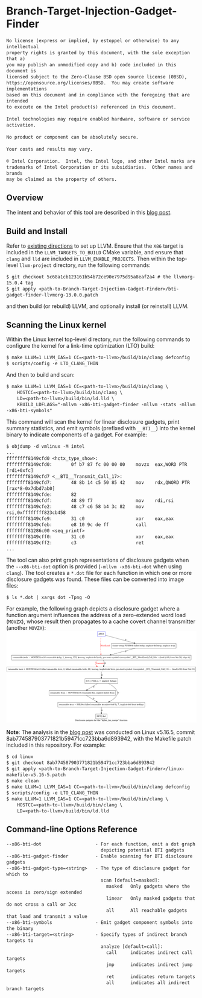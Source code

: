 # Branch-Target-Injection-Gadget-Finder
```
No license (express or implied, by estoppel or otherwise) to any intellectual
property rights is granted by this document, with the sole exception that a)
you may publish an unmodified copy and b) code included in this document is
licensed subject to the Zero-Clause BSD open source license (0BSD),
https://opensource.org/licenses/0BSD.  You may create software implementations
based on this document and in compliance with the foregoing that are intended
to execute on the Intel product(s) referenced in this document. 

Intel technologies may require enabled hardware, software or service
activation.

No product or component can be absolutely secure. 

Your costs and results may vary. 

© Intel Corporation.  Intel, the Intel logo, and other Intel marks are
trademarks of Intel Corporation or its subsidiaries.  Other names and brands
may be claimed as the property of others.   
```

## Overview
The intent and behavior of this tool are described in this
[blog post](https://www.intel.com/content/www/us/en/developer/articles/news/update-to-research-on-disclosure-gadgets-in-linux.html).

## Build and Install
Refer to [existing directions](https://llvm.org/docs/GettingStarted.html) to
set up LLVM. Ensure that the `X86` target is included in the
`LLVM_TARGETS_TO_BUILD` CMake variable, and ensure that `clang` and `lld` are
included in `LLVM_ENABLE_PROJECTS`. Then within the top-level `llvm-project`
directory, run the following commands:
```
$ git checkout 5c68a1cb123161b54b72ce90e7975d95a8eaf2a4 # the llvmorg-15.0.4 tag
$ git apply <path-to-Branch-Target-Injection-Gadget-Finder>/bti-gadget-finder-llvmorg-13.0.0.patch
```
and then build (or rebuild) LLVM, and optionally install (or reinstall) LLVM.

## Scanning the Linux kernel
Within the Linux kernel top-level directory, run the following commands to
configure the kernel for a link-time optimization (LTO) build:
```
$ make LLVM=1 LLVM_IAS=1 CC=<path-to-llvm>/build/bin/clang defconfig
$ scripts/config -e LTO_CLANG_THIN
```
And then to build and scan:
```
$ make LLVM=1 LLVM_IAS=1 CC=<path-to-llvm>/build/bin/clang \
    HOSTCC=<path-to-llvm>/build/bin/clang \
    LD=<path-to-llvm>/build/bin/ld.lld \
    KBUILD_LDFLAGS="-mllvm -x86-bti-gadget-finder -mllvm -stats -mllvm -x86-bti-symbols"
```
This command will scan the kernel for linear disclosure gadgets, print summary
statistics, and emit symbols (prefixed with `__BTI__`) into the kernel binary 
to indicate components of a gadget. For example:
```
$ objdump -d vmlinux -M intel
...
ffffffff8149cfd0 <hctx_type_show>:
ffffffff8149cfd0:       0f b7 87 fc 00 00 00    movzx  eax,WORD PTR [rdi+0xfc]
ffffffff8149cfd7 <__BTI__Transmit_Call_17>:
ffffffff8149cfd7:       48 8b 14 c5 50 85 42    mov    rdx,QWORD PTR [rax*8-0x7dbd7ab0]
ffffffff8149cfde:       82
ffffffff8149cfdf:       48 89 f7                mov    rdi,rsi
ffffffff8149cfe2:       48 c7 c6 58 b4 3c 82    mov    rsi,0xffffffff823cb458
ffffffff8149cfe9:       31 c0                   xor    eax,eax
ffffffff8149cfeb:       e8 10 9c de ff          call   ffffffff81286c00 <seq_printf>
ffffffff8149cff0:       31 c0                   xor    eax,eax
ffffffff8149cff2:       c3                      ret
...
```
The tool can also print graph representations of disclosure gadgets when the
`--x86-bti-dot` option is provided (`-mllvm -x86-bti-dot` when using `clang`).
The tool creates a `*.dot` file for each function in which one or more
disclosure gadgets was found. These files can be converted into image files:
```
$ ls *.dot | xargs dot -Tpng -O
```
For example, the following graph depicts a disclosure gadget where a function
argument influences the address of a zero-extended word load (`MOVZX`), whose
result then propagates to a cache covert channel transmitter (another `MOVZX`):
![disclosure gadget graph](bti.kyber_bio_merge.dot.png)

**Note**: The analysis in the
[blog post](https://www.intel.com/content/www/us/en/developer/articles/news/update-to-research-on-disclosure-gadgets-in-linux.html)
was conducted on Linux v5.16.5, commit
8ab774587903771821b59471cc723bba6d893942, with the Makefile patch included in
this repository. For example:
```
$ cd linux
$ git checkout 8ab774587903771821b59471cc723bba6d893942
$ git apply <path-to-Branch-Target-Injection-Gadget-Finder>/linux-makefile-v5.16-5.patch
$ make clean
$ make LLVM=1 LLVM_IAS=1 CC=<path-to-llvm>/build/bin/clang defconfig
$ scripts/config -e LTO_CLANG_THIN
$ make LLVM=1 LLVM_IAS=1 CC=<path-to-llvm>/build/bin/clang \
    HOSTCC=<path-to-llvm>/build/bin/clang \
    LD=<path-to-llvm>/build/bin/ld.lld
```

## Command-line Options Reference
```
--x86-bti-dot                    - For each function, emit a dot graph
                                   depicting potential BTI gadgets
--x86-bti-gadget-finder          - Enable scanning for BTI disclosure gadgets
--x86-bti-gadget-type=<string>   - The type of disclosure gadget for which to
                                   scan [default=masked]:
                                     masked   Only gadgets where the access is zero/sign extended
                                     linear   Only masked gadgets that do not cross a call or Jcc
                                     all      All reachable gadgets that load and transmit a value
--x86-bti-symbols                - Emit gadget component symbols into the binary
--x86-bti-target=<string>        - Specify types of indirect branch targets to
                                   analyze [default=call]:
                                     call     indicates indirect call targets
                                     jmp      indicates indirect jump targets
                                     ret      indicates return targets
                                     all      indicates all indirect branch targets
```

<!-- First Review - 10/31/23 - MRB -->
